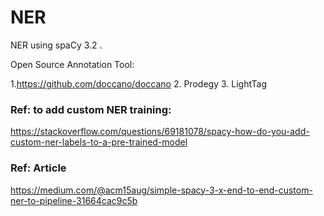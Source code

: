 # NER
NER using spaCy 3.2 .

Open Source Annotation Tool:

1.https://github.com/doccano/doccano
2. Prodegy
3. LightTag


### Ref: to add custom NER training:
https://stackoverflow.com/questions/69181078/spacy-how-do-you-add-custom-ner-labels-to-a-pre-trained-model


### Ref: Article
https://medium.com/@acm15aug/simple-spacy-3-x-end-to-end-custom-ner-to-pipeline-31664cac9c5b


